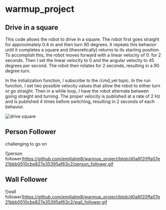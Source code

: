 # warmup_project
## Drive in a square
This code allows the robot to drive in a square. The robot first goes straight for approximately 0.4 m and then turn 90 degrees. It repeats this behavior until it completes a square and (theoretically) returns to its starting position. To accomplish this, the robot moves forward with a linear velocity of 0. for 2 seconds. Then I set the linear velocity to 0 and the angular velocity to 45 degrees per second. The robot then rotates for 2 seconds, resulting in a 90 degree turn.

In the initialization function, I subscribe to the /cmd_vel topic. In the run function, I set two possible velocity values that allow the robot to either turn or go straight. Then in a while loop, I have the robot alternate between going straight and turning. The proper velocity is published at a rate of 2 Hz and is published 4 times before switching, resulting in 2 seconds of each behavior.

![drive square](https://github.com/emilialim8/warmup_project/blob/35d1fb89f1d5442e35d7a84669f45e443c43f45e/drive_square.gif)


## Person Follower
challenging to go on 

![person follower]https://github.com/emilialim8/warmup_project/blob/d0a6f20ffa07e21bbb0510cbe827e35395af63c2/person_follower.gif

## Wall Follower

![wall follower]https://github.com/emilialim8/warmup_project/blob/d0a6f20ffa07e21bbb0510cbe827e35395af63c2/wall_follower.gif